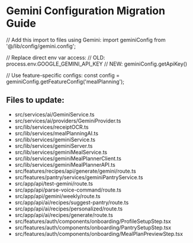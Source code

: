 # Gemini Configuration Migration Guide


// Add this import to files using Gemini:
import geminiConfig from '@/lib/config/gemini.config';

// Replace direct env var access:
// OLD: process.env.GOOGLE_GEMINI_API_KEY
// NEW: geminiConfig.getApiKey()

// Use feature-specific configs:
const config = geminiConfig.getFeatureConfig('mealPlanning');


## Files to update:
- src/services/ai/GeminiService.ts
- src/services/ai/providers/GeminiProvider.ts
- src/lib/services/receiptOCR.ts
- src/lib/services/mealPlanningAI.ts
- src/lib/services/geminiService.ts
- src/lib/services/geminiServer.ts
- src/lib/services/geminiMealService.ts
- src/lib/services/geminiMealPlannerClient.ts
- src/lib/services/geminiMealPlannerAPI.ts
- src/features/recipes/api/generate/gemini/route.ts
- src/features/pantry/services/geminiPantryService.ts
- src/app/api/test-gemini/route.ts
- src/app/api/parse-voice-command/route.ts
- src/app/api/gemini/weekly/route.ts
- src/app/api/ai/recipes/suggest-pantry/route.ts
- src/app/api/ai/recipes/personalized/route.ts
- src/app/api/ai/recipes/generate/route.ts
- src/features/auth/components/onboarding/ProfileSetupStep.tsx
- src/features/auth/components/onboarding/PantrySetupStep.tsx
- src/features/auth/components/onboarding/MealPlanPreviewStep.tsx
